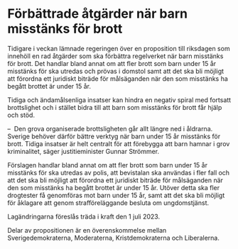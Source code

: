 # Förbättrade åtgärder när barn misstänks för brott

Tidigare i veckan lämnade regeringen över en proposition till riksdagen som innehöll en rad åtgärder som ska förbättra regelverket när barn misstänks för brott. Det handlar bland annat om att fler brott som barn under 15 år misstänks för ska utredas och prövas i domstol samt att det ska bli möjligt att förordna ett juridiskt biträde för målsäganden när den som misstänks ha begått brottet är under 15 år.

Tidiga och ändamålsenliga insatser kan hindra en negativ spiral med fortsatt brottslighet och i stället bidra till att barn som misstänks för brott får hjälp och stöd.

–  Den grova organiserade brottsligheten går allt längre ned i åldrarna. Sverige behöver därför bättre verktyg när barn under 15 år misstänks för brott. Tidiga insatser är helt centralt för att förebygga att barn hamnar i grov kriminalitet, säger justitieminister Gunnar Strömmer.

Förslagen handlar bland annat om att fler brott som barn under 15 år misstänks för ska utredas av polis, att bevistalan ska användas i fler fall och att det ska bli möjligt att förordna ett juridiskt biträde för målsäganden när den som misstänks ha begått brottet är under 15 år. Utöver detta ska fler drogtester få genomföras mot barn under 15 år, samt att det ska bli möjligt för åklagare att genom strafföreläggande besluta om ungdomstjänst.

Lagändringarna föreslås träda i kraft den 1 juli 2023.

Delar av propositionen är en överenskommelse mellan Sverigedemokraterna, Moderaterna, Kristdemokraterna och Liberalerna.
